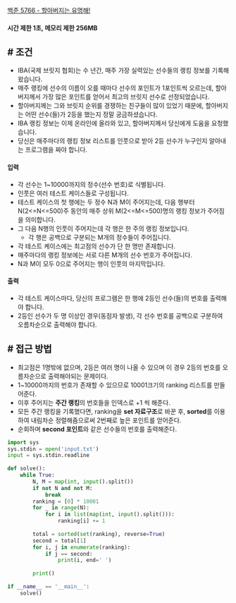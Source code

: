 
[백준 5766 - 할아버지는 유명해!](https://www.acmicpc.net/problem/5766)

#### **시간 제한 1초, 메모리 제한 256MB**

## **# 조건**

- IBA(국제 브릿지 협회)는 수 년간, 매주 가장 실력있는 선수들의 랭킹 정보를 기록해왔습니다.  
- 매주 랭킹에 선수의 이름이 오를 때마다 선수의 포인트가 1포인트씩 오르는데, 할아버지께서 가장 많은 포인트를 얻어서 최고의 브릿지 선수로 선정되었습니다.
- 할아버지께는 그와 브릿지 순위를 경쟁하는 친구들이 많이 있었기 때문에, 할아버지는 어떤 선수(들)가 2등을 했는지 정말 궁금하셨습니다.  
- IBA 랭킹 정보는 이제 온라인에 올라와 있고, 할아버지께서 당신에게 도움을 요청했습니다. 
- 당신은 매주마다의 랭킹 정보 리스트를 인풋으로 받아 2등 선수가 누구인지 알아내는 프로그램을 짜야 합니다.

#### **입력**
- 각 선수는 1~10000까지의 정수(선수 번호)로 식별됩니다. 
- 인풋은 여러 테스트 케이스들로 구성됩니다.
- 테스트 케이스의 첫 행에는 두 정수 N과 M이 주어지는데, 다음 행부터 N(2<=N<=500)주 동안의 매주 상위 M(2<=M<=500)명의 랭킹 정보가 주어짐을 의미합니다.
- 그 다음 N행의 인풋이 주어지는데 각 행은 한 주의 랭킹 정보입니다. 
	- 각 행은 공백으로 구분되는 M개의 정수들이 주어집니다. 
- 각 테스트 케이스에는 최고점의 선수가 단 한 명만 존재합니다.
- 매주마다의 랭킹 정보에는 서로 다른 M개의 선수 번호가 주어집니다.
- N과 M이 모두 0으로 주어지는 행이 인풋의 마지막입니다.

#### **출력**
- 각 테스트 케이스마다, 당신의 프로그램은 한 행에 2등인 선수(들)의 번호를 출력해야 합니다. 
- 2등인 선수가 두 명 이상인 경우(동점자 발생), 각 선수 번호를 공백으로 구분하여 오름차순으로 출력해야 합니다.

## **# 접근 방법**

- 최고점은 1명밖에 없으며, 2등은 여러 명이 나올 수 있으며 이 경우 2등의 번호를 오름차순으로 출력해야되는 문제이다.
- 1~10000까지의 번호가 존재할 수 있으므로 10001크기의 ranking  리스트를 만들어준다.
- 이후 주어지는 **주간 랭킹**의 번호들을 인덱스로 +1 씩 해준다.
- 모든 주간 랭킹을 기록했다면, ranking을 **set 자료구조**로 바꾼 후, **sorted**를 이용하여 내림차순 정렬해줌으로써 2번째로 높은 포인트를 얻어준다.
- 순회하며 **second 포인트**와 같은 선수들의 번호를 출력해준다.

```python
import sys  
sys.stdin = open('input.txt')  
input = sys.stdin.readline  
  
def solve():  
    while True:  
        N, M = map(int, input().split())  
        if not N and not M:  
            break  
        ranking = [0] * 10001  
        for _ in range(N):  
            for i in list(map(int, input().split())):  
                ranking[i] += 1  
  
        total = sorted(set(ranking), reverse=True)  
        second = total[1]  
        for i, j in enumerate(ranking):  
            if j == second:  
                print(i, end=' ')  
  
        print()  
  
if __name__ == '__main__':  
    solve()
```